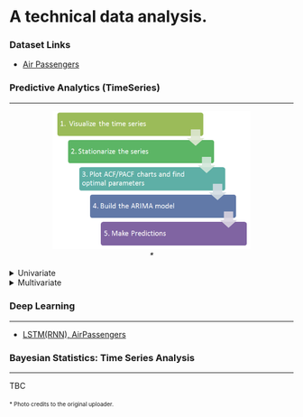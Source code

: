 # A technical data analysis.

### Dataset Links
- [Air Passengers](https://www.kaggle.com/rakannimer/air-passengers) 

### Predictive Analytics (TimeSeries)
<hr />
<p align="center">
  <img src="flowchart.png" width="350" title="Time Series Analysis">
  <br/>
    <i>*</i>
</p>

<details>
<summary>Univariate</summary>

#### ARIMA
- [ARIMA model, AirPassengers dataset](https://github.com/kankaungmalay/a_technical_analysis/blob/main/scripts/predictive_analytics/univariate/time_series_forecasting_%5BM%5DARIMA_%5BD%5Dairpassengers.ipynb)

#### Prophet
- [Prophet, AirPassengers](https://github.com/kankaungmalay/a_technical_analysis/blob/main/scripts/predictive_analytics/univariate/time_series_forecasting_%5BM%5DProphet_%5BD%5Dairpassengers.ipynb)

#### SARIMA
- [SARIMA model, AirPassengers](https://github.com/kankaungmalay/a_technical_analysis/blob/main/scripts/predictive_analytics/univariate/time_series_forecasting_%5BM%5DSARIMA_%5BD%5Dairpassengers.ipynb)

- [SARIMA model, Co2](https://github.com/kankaungmalay/a_technical_analysis/blob/main/scripts/predictive_analytics/univariate/time_series_forecasting_%5BM%5DSARIMA_%5BD%5Dco2%20.ipynb)

- [SARIMA model, Sunspots](https://github.com/kankaungmalay/a_technical_analysis/blob/main/scripts/predictive_analytics/univariate/time_series_forecasting_%5BM%5DSARIMA_%5BD%5Dsunspots.ipynb)

</details>

<details>
<summary>Multivariate</summary>

- [LSTM, Beijing PM2.5 Dataset](https://github.com/kankaungmalay/a_technical_analysis/blob/main/scripts/predictive_analytics/multivariate/time_series_forecasting_multivariate_%5BM%5DLSTM.ipynb)

</details>

### Deep Learning
<hr />

- [LSTM(RNN), AirPassengers](https://github.com/kankaungmalay/a_technical_analysis/blob/main/scripts/deep_learning/DL_time_series_forecasting_%5BM%5DLSTM_%5BD%5Dairpassengers.ipynb)

### Bayesian Statistics: Time Series Analysis
<hr />

TBC


<font size="0.5">* Photo credits to the original uploader.</font>